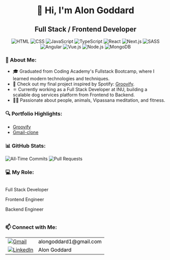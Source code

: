 <h1 align="center">👋 Hi, I'm Alon Goddard</h1>
<h2 align="center">Full Stack / Frontend Developer</h2>

<p align="center">
  <img src="https://img.icons8.com/color/48/000000/html-5.png" alt="HTML"/>
  <img src="https://img.icons8.com/color/48/000000/css3.png" alt="CSS"/>
  <img src="https://img.icons8.com/color/48/000000/javascript.png" alt="JavaScript"/>
    <img src="https://img.icons8.com/color/48/000000/typescript.png" alt="TypeScript"/>
  <img src="https://img.icons8.com/plasticine/48/000000/react.png" alt="React"/>
  <img src="https://img.icons8.com/color/48/000000/nextjs.png" alt="Next.js"/>
<!--     <img src="https://img.icons8.com/color/48/000000/aws.png" alt="AWS"/> -->
  <img src="https://img.icons8.com/color/48/000000/sass.png" alt="SASS"/>
<!--   <img src="https://img.icons8.com/ios-filled/50/4a90e2/jquery.png" alt="jQuery"/> -->
  <img src="https://img.icons8.com/color/48/000000/angularjs.png" alt="Angular"/>
  <img src="https://img.icons8.com/color/48/000000/vue-js.png" alt="Vue.js"/>
  <img src="https://img.icons8.com/color/48/000000/nodejs.png" alt="Node.js"/>
<!--   <img src="https://img.icons8.com/officel/48/000000/php-logo.png" alt="PHP"/> -->
  <img src="https://img.icons8.com/color/48/000000/mongodb.png" alt="MongoDB"/>
<!--   <img src="https://img.icons8.com/color/48/000000/sql.png" alt="SQL"/> -->
</p>

### 🌟 About Me:
- 🎓 Graduated from Coding Academy's Fullstack Bootcamp, where I learned modern technologies and techniques.
- 🔗 Check out my final project inspired by Spotify: [Groovify](https://groovify-backend-3393.onrender.com).
- ⚛ Currently working as a Full Stack Developer at INU, building a scalable dog services platform from Frontend to Backend.
- 🧘‍♂️ Passionate about people, animals, Vipassana meditation, and fitness.

### 🔍 Portfolio Highlights:
- [Groovify](https://groovify-backend-3393.onrender.com)
- [Gmail-clone](https://alongod.github.io/Gmail-clone/)
<!-- - [Meme Project](https://alongod.github.io/Meme-generator/) -->
<!-- - [Space Invaders](https://alongod.github.io/Space-Invaders/) -->

### 📊 GitHub Stats:
![All-Time Commits](https://github-readme-stats.vercel.app/api?username=ALONGOD&show_icons=true&count_private=true&hide_title=true&include_all_commits=true)
![Pull Requests](https://github-readme-stats.vercel.app/api/pin/?username=ALONGOD&repo=pull-requests)

### 💻 My Role:
<div class="typed-container">
  <p class="typed-text">Full Stack Developer</p>
  <p class="typed-text">Frontend Engineer</p>
  <p class="typed-text">Backend Engineer</p>
</div>

<style>
  .typed-container {
    display: inline-block;
    overflow: hidden;
    white-space: nowrap;
  }

  .typed-text {
    display: none;
    animation: typing 2s steps(30) 1s infinite alternate;
  }

  .typed-text:nth-child(1) {
    display: block;
    animation-delay: 0s;
  }

  .typed-text:nth-child(2) {
    display: block;
    animation-delay: 2s;
  }

  .typed-text:nth-child(3) {
    display: block;
    animation-delay: 4s;
  }

  @keyframes typing {
    0% {
      width: 0;
    }
    100% {
      width: 100%;
    }
  }
</style>


### 📫 Connect with Me:
<table>
  <tr>
    <td><a href="mailto:alongoddard1@gmail.com"><img src="https://img.icons8.com/color/48/000000/gmail.png" alt="Gmail" style="vertical-align: middle;" /></a></td>
    <td><a href="mailto:alongoddard1@gmail.com" style="vertical-align: middle; text-decoration: none; color: black;">alongoddard1@gmail.com</a></td>
  </tr>
  <tr>
    <td><a href="https://www.linkedin.com/in/alon-goddard/"><img src="https://img.icons8.com/fluent/48/000000/linkedin.png" alt="LinkedIn" style="vertical-align: middle;" /></a></td>
    <td><a href="https://www.linkedin.com/in/alon-goddard/" style="vertical-align: middle; text-decoration: none; color: black;">Alon Goddard</a></td>
  </tr>
</table>




